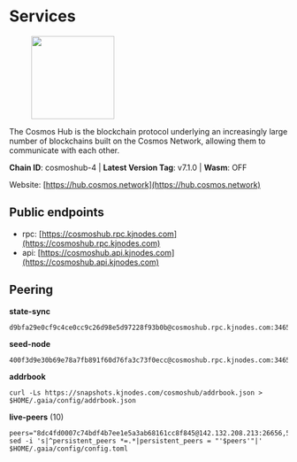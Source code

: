 # Services

<figure><img src="https://raw.githubusercontent.com/kj89/testnet_manuals/main/pingpub/logos/cosmoshub.png" width="150" alt=""><figcaption></figcaption></figure>

The Cosmos Hub is the blockchain protocol underlying an  increasingly large number of blockchains built on the  Cosmos Network, allowing them to communicate with each other.

**Chain ID**: cosmoshub-4 | **Latest Version Tag**: v7.1.0 | **Wasm**: OFF

Website: [https://hub.cosmos.network](https://hub.cosmos.network)


## Public endpoints

* rpc: [https://cosmoshub.rpc.kjnodes.com](https://cosmoshub.rpc.kjnodes.com)
* api: [https://cosmoshub.api.kjnodes.com](https://cosmoshub.api.kjnodes.com)

## Peering

**state-sync**

```
d9bfa29e0cf9c4ce0cc9c26d98e5d97228f93b0b@cosmoshub.rpc.kjnodes.com:34656
```

**seed-node**

```
400f3d9e30b69e78a7fb891f60d76fa3c73f0ecc@cosmoshub.rpc.kjnodes.com:34659
```

**addrbook**
```
curl -Ls https://snapshots.kjnodes.com/cosmoshub/addrbook.json > $HOME/.gaia/config/addrbook.json
```

**live-peers** (10)
```
peers="8dc4fd0007c74bdf4b7ee1e5a3ab68161cc8f845@142.132.208.213:26656,505f4467926cdad29932c44dc5ea7a5da6982f48@176.9.101.44:26656,53b3651680ec3482d736808cbb3035940107f8ab@185.146.148.119:26656,07fc76b0a1dfcd25e3139a339728d50507bb5d96@67.209.54.35:26656,c7a1d95db766b57bbea36ad1db1fc3cb41857fc8@86.111.48.38:26656,ba3bacc714817218562f743178228f23678b2873@34.141.15.99:26656,aea820ece7c45c0a8b5dababc9ea813f7eb62638@93.186.201.125:26656,559d1ca1c9e8a0beb4356be336e3f5613f6997a6@162.55.245.121:26656,60afd908298c1ff249bb8e60e469594c5422473d@136.243.91.221:26656,d9bfa29e0cf9c4ce0cc9c26d98e5d97228f93b0b@144.76.163.233:34656"
sed -i 's|^persistent_peers *=.*|persistent_peers = "'$peers'"|' $HOME/.gaia/config/config.toml
```
